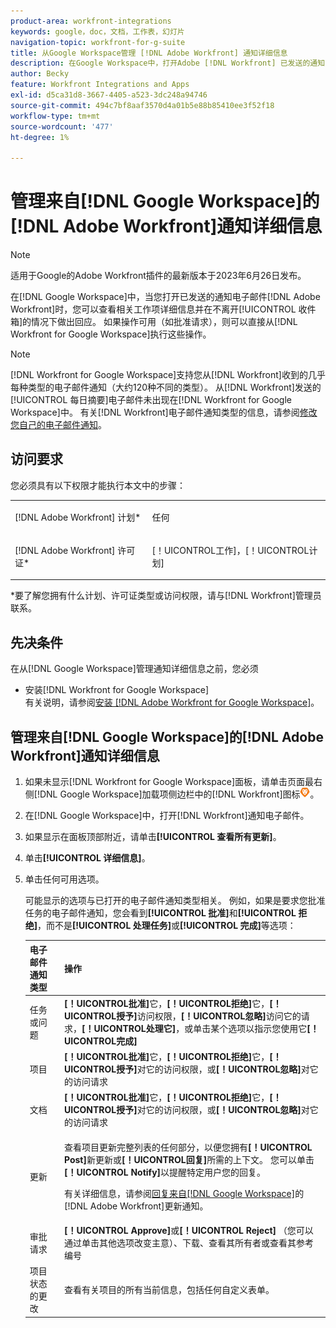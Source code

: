 ```yaml
---
product-area: workfront-integrations
keywords: google，doc，文档，工作表，幻灯片
navigation-topic: workfront-for-g-suite
title: 从Google Workspace管理 [!DNL Adobe Workfront] 通知详细信息
description: 在Google Workspace中，打开Adobe [!DNL Workfront] 已发送的通知电子邮件时，您可以查看相关工作项详细信息并在不离开收件箱的情况下做出回应。 如果可以使用操作（如批准请求），则可以直接从Workfront中为Google Workspace执行这些操作。
author: Becky
feature: Workfront Integrations and Apps
exl-id: d5ca31d8-3667-4405-a523-3dc248a94746
source-git-commit: 494c7bf8aaf3570d4a01b5e88b85410ee3f52f18
workflow-type: tm+mt
source-wordcount: '477'
ht-degree: 1%

---
```


# 管理来自[!DNL Google Workspace]的[!DNL Adobe Workfront]通知详细信息

>[!NOTE]
>
>适用于Google的Adobe Workfront插件的最新版本于2023年6月26日发布。

在[!DNL Google Workspace]中，当您打开已发送的通知电子邮件[!DNL Adobe Workfront]时，您可以查看相关工作项详细信息并在不离开[!UICONTROL 收件箱]的情况下做出回应。 如果操作可用（如批准请求），则可以直接从[!DNL Workfront for Google Workspace]执行这些操作。

>[!NOTE]
>
> [!DNL Workfront for Google Workspace]支持您从[!DNL Workfront]收到的几乎每种类型的电子邮件通知（大约120种不同的类型）。 从[!DNL Workfront]发送的[!UICONTROL 每日摘要]电子邮件未出现在[!DNL Workfront for Google Workspace]中。 有关[!DNL Workfront]电子邮件通知类型的信息，请参阅[修改您自己的电子邮件通知](../../workfront-basics/using-notifications/activate-or-deactivate-your-own-event-notifications.md)。

## 访问要求

您必须具有以下权限才能执行本文中的步骤：

<table style="table-layout:auto"> 
 <col> 
 <col> 
 <tbody> 
  <tr> 
   <td role="rowheader">[!DNL Adobe Workfront] 计划*</td> 
   <td> <p>任何</p> </td> 
  </tr> 
  <tr> 
   <td role="rowheader">[!DNL Adobe Workfront] 许可证*</td> 
   <td> <p>[！UICONTROL工作]，[！UICONTROL计划]</p> </td> 
  </tr> 
  </tbody> 
</table>

&#42;要了解您拥有什么计划、许可证类型或访问权限，请与[!DNL Workfront]管理员联系。

## 先决条件

在从[!DNL Google Workspace]管理通知详细信息之前，您必须

* 安装[!DNL Workfront for Google Workspace]\
   有关说明，请参阅[安装 [!DNL Adobe Workfront for Google Workspace]](../../workfront-integrations-and-apps/workfront-for-g-suite/install-workfront-for-gsuite.md)。

## 管理来自[!DNL Google Workspace]的[!DNL Adobe Workfront]通知详细信息

1. 如果未显示[!DNL Workfront for Google Workspace]面板，请单击页面最右侧[!DNL Google Workspace]加载项侧边栏中的[!DNL Workfront]图标![Workfront图标](assets/wf-lion-icon.png)。
1. 在[!DNL Google Workspace]中，打开[!DNL Workfront]通知电子邮件。
1. 如果显示在面板顶部附近，请单击&#x200B;**[!UICONTROL 查看所有更新]**。
1. 单击&#x200B;**[!UICONTROL 详细信息]**。
1. 单击任何可用选项。

   可能显示的选项与已打开的电子邮件通知类型相关。 例如，如果是要求您批准任务的电子邮件通知，您会看到&#x200B;**[!UICONTROL 批准]**&#x200B;和&#x200B;**[!UICONTROL 拒绝]**，而不是&#x200B;**[!UICONTROL 处理任务]**&#x200B;或&#x200B;**[!UICONTROL 完成]**&#x200B;等选项：

   <table style="table-layout:auto"> 
    <col> 
    <col> 
    <thead> 
     <tr> 
      <th>电子邮件通知类型</th> 
      <th>操作</th> 
     </tr> 
    </thead> 
    <tbody> 
     <tr> 
      <td>任务或问题</td> 
      <td><strong>[！UICONTROL批准]</strong>它，<strong>[！UICONTROL拒绝]</strong>它，<strong>[！UICONTROL授予]</strong>访问权限，<strong>[！UICONTROL忽略]</strong>访问它的请求，<strong>[！UICONTROL处理它]</strong>，或单击某个选项以指示您使用它<strong>[！UICONTROL完成]</strong></td> 
     </tr> 
     <tr> 
      <td>项目</td> 
      <td><strong>[！UICONTROL批准]</strong>它，<strong>[！UICONTROL拒绝]</strong>它，<strong>[！UICONTROL授予]</strong>对它的访问权限，或<strong>[！UICONTROL忽略]</strong>对它的访问请求</td> 
     </tr> 
     <tr> 
      <td>文档</td> 
      <td><strong>[！UICONTROL批准]</strong>它，<strong>[！UICONTROL拒绝]</strong>它，<strong>[！UICONTROL授予]</strong>对它的访问权限，或<strong>[！UICONTROL忽略]</strong>对它的访问请求</td> 
     </tr> 
     <tr> 
      <td>更新 </td> 
      <td> <p>查看项目更新完整列表的任何部分，以便您拥有<strong>[！UICONTROL Post]</strong>新更新或<strong>[！UICONTROL回复]</strong>所需的上下文。 您可以单击<strong>[！UICONTROL Notify]</strong>以提醒特定用户您的回复。 </p> <p>有关详细信息，请参阅<a href="../../workfront-integrations-and-apps/workfront-for-g-suite/reply-to-wf-update-notification-from-gsuite.md" class="MCXref xref">回复来自[!DNL Google Workspace]</a>的[!DNL Adobe Workfront]更新通知。</p> </td> 
     </tr> 
     <tr> 
      <td>审批请求</td> 
      <td><strong>[！UICONTROL Approve]</strong>或<strong>[！UICONTROL Reject]</strong> （您可以通过单击其他选项改变主意）、下载、查看其所有者或查看其参考编号</td> 
     </tr> 
     <tr> 
      <td>项目状态的更改</td> 
      <td> 查看有关项目的所有当前信息，包括任何自定义表单。 </td> 
     </tr> 
    </tbody> 
   </table>
